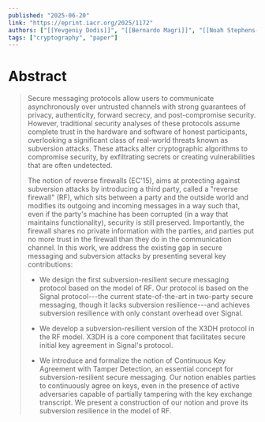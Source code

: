 ```yaml
---
published: "2025-06-20"
link: "https://eprint.iacr.org/2025/1172"
authors: ["[[Yevgeniy Dodis]]", "[[Bernardo Magri]]", "[[Noah Stephens-Davidowitz]]", "[[Yiannis Tselekounis]]"]
tags: ["cryptography", "paper"]
---
```


# Abstract

> Secure messaging protocols allow users to communicate asynchronously over untrusted channels with strong guarantees of privacy, authenticity, forward secrecy, and post-compromise security. However, traditional security analyses of these protocols assume complete trust in the hardware and software of honest participants, overlooking a significant class of real-world threats known as subversion attacks. These attacks alter cryptographic algorithms to compromise security, by exfiltrating secrets or creating vulnerabilities that are often undetected.
> 
> The notion of reverse firewalls (EC'15), aims at protecting against subversion attacks by introducing a third party, called a "reverse firewall" (RF), which sits between a party and the outside world and modifies its  outgoing and incoming messages in a way such that, even if the party's machine has been corrupted (in a way that maintains functionality), security is still preserved. Importantly, the firewall shares no private information with the parties, and parties put no more trust in the firewall than they do in the communication channel. In this work, we address the existing gap in secure messaging and subversion attacks by presenting several key contributions: 
> 
> - We design the first subversion-resilient secure messaging protocol based on the model of RF. Our protocol is based on the Signal protocol---the current state-of-the-art in two-party secure messaging, though it lacks subversion resilience---and achieves subversion resilience with only constant overhead over Signal. 
> 
> - We develop a subversion-resilient version of the X3DH protocol in the RF model. X3DH is a core component that facilitates secure initial key agreement in Signal's protocol. 
> 
> - We introduce and formalize the notion of Continuous Key Agreement with Tamper Detection, an essential concept for subversion-resilient secure messaging. Our notion enables parties to continuously agree on keys, even in the presence of active adversaries capable of partially tampering with the key exchange transcript. We present a construction of our notion and prove its subversion resilience in the model of RF.
